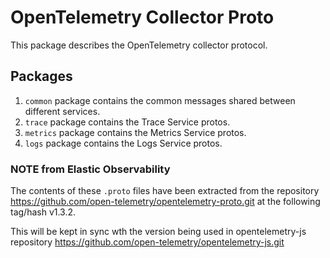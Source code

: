 # OpenTelemetry Collector Proto

This package describes the OpenTelemetry collector protocol.

## Packages

1. `common` package contains the common messages shared between different services.
2. `trace` package contains the Trace Service protos.
3. `metrics` package contains the Metrics Service protos.
4. `logs` package contains the Logs Service protos.

### NOTE from Elastic Observability
The contents of these `.proto` files have been extracted from the repository
https://github.com/open-telemetry/opentelemetry-proto.git at the following tag/hash v1.3.2.

This will be kept in sync wth the version being used in opentelemetry-js repository
https://github.com/open-telemetry/opentelemetry-js.git
